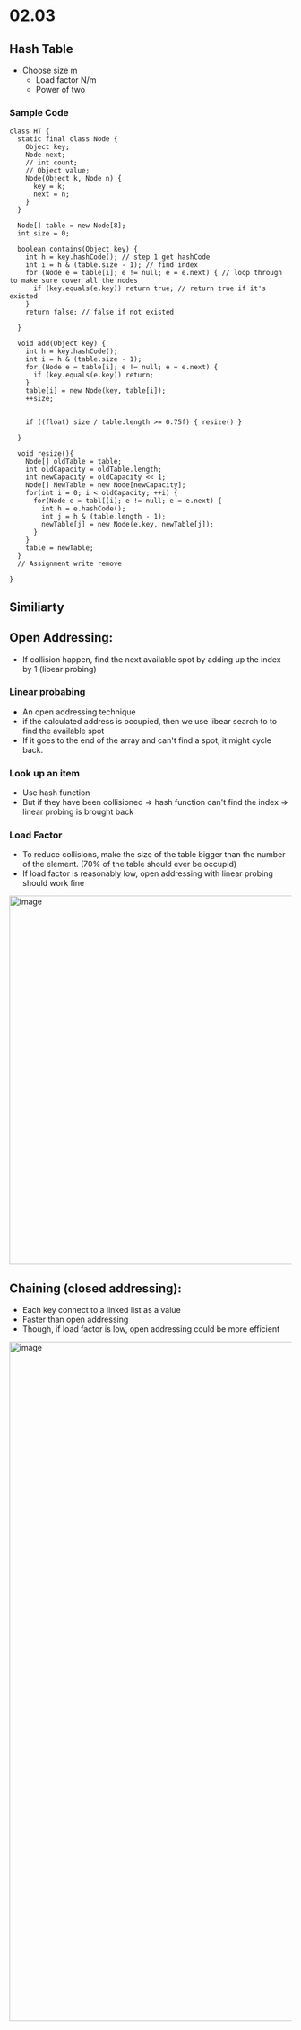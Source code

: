 # 02.03

## Hash Table
- Choose size m
  - Load factor N/m
  - Power of two 


### Sample Code
```
class HT {
  static final class Node {
    Object key;
    Node next;
    // int count;
    // Object value;
    Node(Object k, Node n) {
      key = k;
      next = n;
    }
  }
  
  Node[] table = new Node[8];
  int size = 0;
  
  boolean contains(Object key) {
    int h = key.hashCode(); // step 1 get hashCode
    int i = h & (table.size - 1); // find index 
    for (Node e = table[i]; e != null; e = e.next) { // loop through to make sure cover all the nodes
      if (key.equals(e.key)) return true; // return true if it's existed
    }
    return false; // false if not existed
    
  }
  
  void add(Object key) {
    int h = key.hashCode(); 
    int i = h & (table.size - 1);
    for (Node e = table[i]; e != null; e = e.next) {
      if (key.equals(e.key)) return;
    }
    table[i] = new Node(key, table[i]);
    ++size;
    
    
    if ((float) size / table.length >= 0.75f) { resize() }
    
  }
  
  void resize(){
    Node[] oldTable = table;
    int oldCapacity = oldTable.length;
    int newCapacity = oldCapacity << 1;
    Node[] NewTable = new Node[newCapacity];
    for(int i = 0; i < oldCapacity; ++i) {
      for(Node e = tabl[[i]; e != null; e = e.next) {
        int h = e.hashCode(); 
        int j = h & (table.length - 1); 
        newTable[j] = new Node(e.key, newTable[j]);
      }
    }    
    table = newTable;
  }
  // Assignment write remove
  
}
```


## Similiarty


## Open Addressing:
  - If collision happen, find the next available spot by adding up the index by 1 (libear probing)

### Linear probabing 
  - An open addressing technique
  - if the calculated address is occupied, then we use libear search to to find the available spot
  - If it goes to the end of the array and can't find a spot, it might cycle back.

### Look up an item
  - Use hash function
  - But if they have been collisioned => hash function can't find the index => linear probing is brought back 

### Load Factor
  - To reduce collisions, make the size of the table bigger than the number of the element. (70% of the table should ever be occupid)
  - If load factor is reasonably low, open addressing with linear probing should work fine
<img width="657" alt="image" src="https://user-images.githubusercontent.com/66233296/152664513-77b6870b-3e53-4380-8e6c-02736d67ba98.png">


## Chaining (closed addressing):
  - Each key connect to a linked list as a value
  - Faster than open addressing
  - Though, if load factor is low, open addressing could be more efficient
<img width="1210" alt="image" src="https://user-images.githubusercontent.com/66233296/152664714-ff768be0-d50d-4a74-8576-7d807acdeda7.png">
 


















